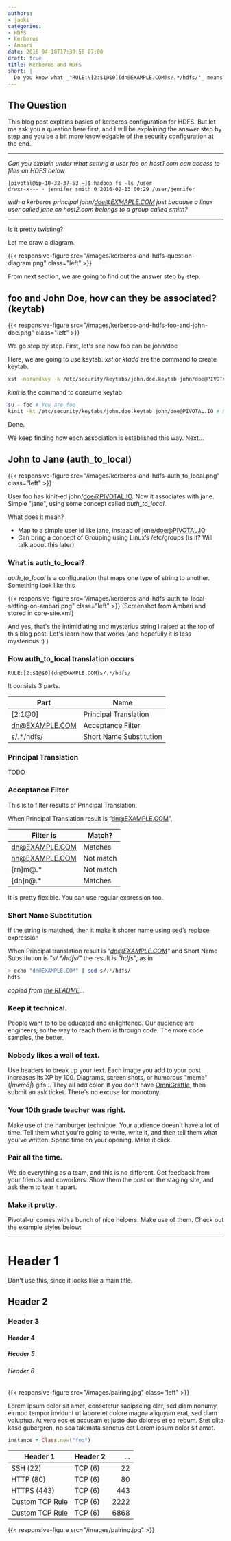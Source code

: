 ```yaml
---
authors:
- jaoki
categories:
- HDFS
- Kerberos
- Ambari
date: 2016-04-18T17:30:56-07:00
draft: true
title: Kerberos and HDFS
short: |
  Do you know what _"RULE:\[2:$1@$0](dn@EXAMPLE.COM)s/.*/hdfs/"_ means? This is not mojibake. This is part of HDFS configuration, and it looks intimidating (at least it did to me). This blog post explains what it really means and how kerberos configuration works with HDFS in detail.
---
```


## The Question
This blog post explains basics of kerberos configuration for HDFS. But let me ask you a question here first, and I will be explaining the answer step by step and you be a bit more knowledgable of the security configuration at the end.

---
_Can you explain under what setting a user foo on host1.com can access to files on HDFS below_

```
[pivotal@ip-10-32-37-53 ~]$ hadoop fs -ls /user 
drwxr-x--- - jennifer smith 0 2016-02-13 00:29 /user/jennifer 
```

_with a kerberos principal john/doe@EXMAPLE.COM just because a linux user called jane on host2.com belongs to a group called smith?_

---


Is it pretty twisting?

Let me draw a diagram.

{{< responsive-figure src="/images/kerberos-and-hdfs-question-diagram.png" class="left" >}}

From next section, we are going to find out the answer step by step.


## foo and John Doe, how can they be associated? (keytab)

{{< responsive-figure src="/images/kerberos-and-hdfs-foo-and-john-doe.png" class="left" >}}

We go step by step. First, let's see how foo can be john/doe

Here, we are going to use keytab. _xst_ or _ktadd_ are the command to create keytab.

~~~bash
xst -norandkey -k /etc/security/keytabs/john.doe.keytab john/doe@PIVOTAL.IO
~~~

_kinit_ is the command to consume keytab

~~~bash
su - foo # You are foo
kinit -kt /etc/security/keytabs/john.doe.keytab john/doe@PIVOTAL.IO # Now you are john/doe@PIVOTAL.IO
~~~

Done.

We keep finding how each association is established this way. Next...

## John to Jane (auth_to_local)

{{< responsive-figure src="/images/kerberos-and-hdfs-auth_to_local.png" class="left" >}}

User foo has kinit-ed john/doe@PIVOTAL.IO. Now it associates with jane. Simple "jane", using some concept called _auth_to_local_.

What does it mean?

* Map to a simple user id like jane, instead of jone/doe@PIVOTAL.IO
* Can bring a concept of Grouping using Linux’s /etc/groups (Is it? Will talk about this later)

### What is auth_to_local?

_auth_to_local_ is a configuration that maps one type of string to another. Something look like this

{{< responsive-figure src="/images/kerberos-and-hdfs-auth_to_local-setting-on-ambari.png" class="left" >}}
(Screenshot from Ambari and stored in core-site.xml)

And yes, that's the intimidiating and mysterius string I raised at the top of this blog post. Let's learn how that works (and hopefully it is less mysterious :) )

### How auth_to_local translation occurs

```
RULE:[2:$1@$0](dn@EXAMPLE.COM)s/.*/hdfs/
```

It consists 3 parts.

| Part            | Name                    |
| --------------  | ----------------------- | 
| [2:$1@$0]       | Principal Translation   |
| dn@EXAMPLE.COM  | Acceptance Filter       |
| s/.*/hdfs/      | Short Name Substitution 


### Principal Translation

TODO

### Acceptance Filter

This is to filter results of Principal Translation. 

When Principal Translation result is “dn@EXAMPLE.COM”,

| Filter is       | Match?       |
| --------------  | ------------ | 
| dn@EXAMPLE.COM  | Matches      |
| nn@EXAMPLE.COM  | Not match    |
| [rn]m@.*        | Not match    |
| [dn]n@.*        | Matches      |

It is pretty flexible. You can use regular expression too.


### Short Name Substitution
If the string is matched, then it make it shorer name using sed’s replace expression

When Principal translation result is _"dn@EXAMPLE.COM"_ and Short Name Substitution is _"s/.*/hdfs/"_ the result is _"hdfs"_, as in

```bash
> echo "dn@EXAMPLE.COM" | sed s/.*/hdfs/
hdfs
```





_copied from [the README](https://github.com/pivotal/blog#writing-a-good-post)..._

### Keep it technical.

People want to to be educated and enlightened.  Our audience are engineers, so the way to reach them is through code.  The more code samples, the better.

### Nobody likes a wall of text.


Use headers to break up your text.  Each image you add to your post increases its XP by 100.  Diagrams, screen shots, or humorous "meme" (_|memā|_) gifs...  They all add color.  If you don't have [OmniGraffle](https://www.omnigroup.com/omnigraffle), then submit an ask ticket.  There's no excuse for monotony.

### Your 10th grade teacher was right.

Make use of the hamburger technique.  Your audience doesn't have a lot of time.  Tell them what you're going to write, write it, and then tell them what you've written.  Spend time on your opening.  Make it click.

### Pair all the time.

We do everything as a team, and this is no different.  Get feedback from your friends and coworkers.  Show them the post on the staging site, and ask them to tear it apart.

### Make it pretty.

Pivotal-ui comes with a bunch of nice helpers.  Make use of them.  Check out the example styles below:

---

# Header 1 

Don't use this, since it looks like a main title.

## Header 2

### Header 3

#### Header 4

##### Header 5

###### Header 6


{{< responsive-figure src="/images/pairing.jpg" class="left" >}}

Lorem ipsum dolor sit amet, consetetur sadipscing elitr, sed diam nonumy eirmod tempor invidunt ut labore et dolore magna aliquyam erat, sed diam voluptua. At vero eos et accusam et justo duo dolores et ea rebum. Stet clita kasd gubergren, no sea takimata sanctus est Lorem ipsum dolor sit amet.

~~~ruby
instance = Class.new("foo")
~~~

| Header 1        | Header 2  | ...        |
| --------------  | --------- | ---------: |
| SSH (22)        | TCP (6)   | 22         |
| HTTP (80)       | TCP (6)   | 80         |
| HTTPS (443)     | TCP (6)   | 443        |
| Custom TCP Rule | TCP (6)   | 2222       |
| Custom TCP Rule | TCP (6)   | 6868       |

{{< responsive-figure src="/images/pairing.jpg" >}}

